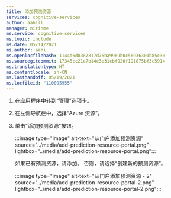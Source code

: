 ```yaml
---
title: 添加预测资源
services: cognitive-services
author: aahill
manager: nitinme
ms.service: cognitive-services
ms.topic: include
ms.date: 05/14/2021
ms.author: aahi
ms.openlocfilehash: 1144d6d8387817d76ba9969b0c56936301b85c30
ms.sourcegitcommit: 17345cc21e7b14e3e31cbf920f191875bf3c5914
ms.translationtype: HT
ms.contentlocale: zh-CN
ms.lasthandoff: 05/19/2021
ms.locfileid: "110095955"
---
```

1. 在应用程序中转到“管理”选项卡。
2. 在左侧导航栏中，选择“Azure 资源”。
3. 单击“添加预测资源”按钮。

    :::image type="image" alt-text="从门户添加预测资源" source="../media/add-prediction-resource-portal.png" lightbox="../media/add-prediction-resource-portal.png":::
  
    如果已有预测资源，请添加。 否则，请选择“创建新的预测资源”。
  
    :::image type="image" alt-text="从门户添加预测资源 - 2" source="../media/add-prediction-resource-portal-2.png" lightbox="../media/add-prediction-resource-portal-2.png":::
  
  
